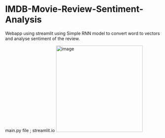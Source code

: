 # IMDB-Movie-Review-Sentiment-Analysis
Webapp using streamlit using Simple RNN model to convert word to vectors and analyse sentiment of the review. 

main.py file ; streamlit.io
<img width="280" alt="image" src="https://github.com/user-attachments/assets/05e47bed-6d56-490c-996a-861c83116d16" />

